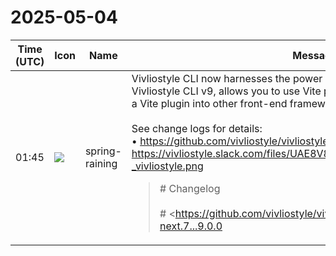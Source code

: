 # 2025-05-04

|Time (UTC)|Icon|Name|Message|
|---|---|---|---|
|01:45|![](https://secure.gravatar.com/avatar/1ac180f0868137292905c311b5fff781.jpg?s=72&d=https%3A%2F%2Fa.slack-edge.com%2Fdf10d%2Fimg%2Favatars%2Fava_0021-72.png)|spring-raining|Vivliostyle CLI now harnesses the power of Vite! The latest release, Vivliostyle CLI v9, allows you to use Vite plugins or integrate Vivliostyle CLI as a Vite plugin into other front-end frameworks.<br><br>See change logs for details:<br>• <https://github.com/vivliostyle/vivliostyle-cli/blob/main/CHANGELOG.md><br>https://vivliostyle.slack.com/files/UAE8V83GA/F08QDHZJ3PH/twitter_post_-_vivliostyle.png<br><blockquote># Changelog<br><br># <https://github.com/vivliostyle/vivliostyle-cli/compare/9.0.0-next.7...9.0.0|9.0.0> (2025-05-03)<br><br>### Bug Fixes<br><br>• Load document with extensions other than .html correctly (<https://github.com/vivliostyle/vivliostyle-cli/commit/d9fd3425c3de09e117fb0d9788b3b0e36c336fef|d9fd342>), closes <https://github.com/vivliostyle/vivliostyle-cli/issues/574|#574><br><br>### chore<br><br>• Update node engine (<https://github.com/vivliostyle/vivliostyle-cli/commit/3711f8fa44dd4d4f573b5eddc6f6a7a127699df0|3711f8f>)<br><br>### Features<br><br>• Rewrite internal system based on Vite (<https://github.com/vivliostyle/vivliostyle-cli/commit/dd4b41f4ec0a2a858ff9f533b02410992ac2974f|dd4b41f>)<br><br>### BREAKING CHANGES<br><br>• Some systems that rely on architecture inside the Vivliostyle CLI may no longer work. See <https://github.com/vivliostyle/vivliostyle-cli/pull/550|#550> for more information.<br>• Node.js v18 is now the minimum supported version.<br><br># <https://github.com/vivliostyle/vivliostyle-cli/compare/v9.0.0-next.6...v9.0.0-next.7|9.0.0-next.7> (2025-04-28)<br><br># <https://github.com/vivliostyle/vivliostyle-cli/compare/v9.0.0-next.5...v9.0.0-next.6|9.0.0-next.6> (2025-03-09)<br><br>### Reverts<br><br>• Revert "chore: Export internal plugins" (<https://github.com/vivliostyle/vivliostyle-cli/commit/92900c6b8ea2ed339c6c54e9f4a4966e8ecab9e7|92900c6>)<br><br># <https://github.com/vivliostyle/vivliostyle-cli/compare/v9.0.0-next.4...v9.0.0-next.5|9.0.0-next.5> (2025-03-09)<br><br># <https://github.com/vivliostyle/vivliostyle-cli/compare/v9.0.0-next.3...v9.0.0-next.4|9.0.0-next.4> (2025-03-08)<br><br>### Bug Fixes<br><br>• Add config file to deps (<https://github.com/vivliostyle/vivliostyle-cli/commit/bc0b8752bd74cd203716d6ab39180daa86bc88b9|bc0b875>)<br><br># <https://github.com/vivliostyle/vivliostyle-cli/compare/v9.0.0-next.2...v9.0.0-next.3|9.0.0-next.3> (2025-01-15)<br><br># <https://github.com/vivliostyle/vivliostyle-cli/compare/v9.0.0-next.1...v9.0.0-next.2|9.0.0-next.2> (2025-01-13)<br><br># <https://github.com/vivliostyle/vivliostyle-cli/compare/v9.0.0-next.0...v9.0.0-next.1|9.0.0-next.1> (2025-01-06)<br><br># <https://github.com/vivliostyle/vivliostyle-cli/compare/v8.17.1...v9.0.0-next.0|9.0.0-next.0> (2025-01-06)<br><br># <https://github.com/vivliostyle/vivliostyle-cli/compare/v8.19.0...v8.20.0|8.20.0> (2025-04-08)<br><br>### Bug Fixes<br><br>• Add --disable-gpu option when running on WSL (<https://github.com/vivliostyle/vivliostyle-cli/commit/4fda0c9555c9a0294b6348a82f5392654191dc5a|4fda0c9>)<br>• Update Vivliostyle.js to 2.31.2: Bug Fixes (<https://github.com/vivliostyle/vivliostyle-cli/commit/cacb9dd999bd4b00ad2139ebbe77502fda36ceda|cacb9dd>)<br><br>### Features<br><br>• Update Playwright to 1.51.1 (Chromium 134.0.6998.35) (<https://github.com/vivliostyle/vivliostyle-cli/commit/9de4386b43503058f1133e09374d69c6e43e4178|9de4386>)<br><br># <https://github.com/vivliostyle/vivliostyle-cli/compare/v8.18.0...v8.19.0|8.19.0> (2025-03-01)<br><br>### Bug Fixes<br><br>• Update Vivliostyle.js to 2.31.1: Bug Fixes (<https://github.com/vivliostyle/vivliostyle-cli/commit/c0ffa1e0e48941de325f60d4adca360dfe594f9e|c0ffa1e>)<br><br>### Features<br><br>• Update Playwright to 1.50.1 (Chromium 133.0.6943.16) (<https://github.com/vivliostyle/vivliostyle-cli/commit/ed4f1eabf2c5bbe710f3e879a4b309c677b5cde0|ed4f1ea>)<br><br># <https://github.com/vivliostyle/vivliostyle-cli/compare/v8.17.2...v8.18.0|8.18.0> (2025-01-17)<br><br>### Features<br><br>• Update Vivliostyle.js to 2.31.0: Extended CSS Page Floats support (<https://github.com/vivliostyle/vivliostyle-cli/commit/696434918d7bad4bed537ad80646d16bfa21db9b|6964349>)<br><br>## <https://github.com/vivliostyle/vivliostyle-cli/compare/v8.17.1...v8.17.2|8.17.2> (2025-01-10)<br><br>### Bug Fixes<br><br>• Update Vivliostyle.js to 2.30.8: Bug Fixes (<https://github.com/vivliostyle/vivliostyle-cli/commit/9c25dc0c6fae731c2671a636b1a04b8f78791d3c|9c25dc0>)<br><br>## <https://github.com/vivliostyle/vivliostyle-cli/compare/v8.17.0...v8.17.1|8.17.1> (2024-11-27)<br><br>### Bug Fixes<br><br>• Fix accidental release (<https://github.com/vivliostyle/vivliostyle-cli/commit/ddd92b31f169fc87d8ab8a6b61cb1e84a4f5eb61|ddd92b3>)<br><br># <https://github.com/vivliostyle/vivliostyle-cli/compare/v8.16.2...v8.17.0|8.17.0> (2024-11-27)<br><br>### Bug Fixes<br><br>• Fix to work `--browser` option (<https://github.com/vivliostyle/vivliostyle-cli/commit/da522f7aad8d45e5ea1e77c7778ad450b6a6034e|da522f7>), closes <https://github.com/vivliostyle/vivliostyle-cli/issues/546|#546><br>• Update Vivliostyle.js to 2.30.7: Layout bug fixes (<https://github.com/vivliostyle/vivliostyle-cli/commit/3e3310c6d246002cd3dc261aaf3e7bf9edf26b7e|3e3310c>)<br><br>### Features<br><br>• Update Playwright to 1.49.0 (Chromium 131.0.6778.33) (<https://github.com/vivliostyle/vivliostyle-cli/commit/eadf6da7c6507ff16576b4dbf088c4eec7578e1d|eadf6da>)<br><br>## <https://github.com/vivliostyle/vivliostyle-cli/compare/v8.16.1...v8.16.2|8.16.2> (2024-11-18)<br><br>### Bug Fixes<br><br>• Update Vivliostyle.js to 2.30.6: Bug Fixes (<https://github.com/vivliostyle/vivliostyle-cli/commit/52e48399a0060dcdc1d5b52939f7b27088241a86|52e4839>)<br><br>## <https://github.com/vivliostyle/vivliostyle-cli/compare/v8.16.0...v8.16.1|8.16.1> (2024-11-06)<br><br>### Bug Fixes<br><br>• Fixed to generate tagged PDF (<https://github.com/vivliostyle/vivliostyle-cli/commit/d75a47d5a0911ed5849832a5a82976dbc9f77c93|d75a47d>), closes <https://github.com/vivliostyle/vivliostyle-cli/issues/539|#539><br>• Handle symlinks correctly when copying workspace directory (<https://github.com/vivliostyle/vivliostyle-cli/issues/536|#536>) (<https://github.com/vivliostyle/vivliostyle-cli/commit/a96f67832c87e2dc528b0fe76edf02832b8fada7|a96f678>)<br><br># <https://github.com/vivliostyle/vivliostyle-cli/compare/v8.15.0...v8.16.0|8.16.0> (2024-10-21)<br><br>### Bug Fixes<br><br>• Ensure template files are not copied into webpub/epub (<https://github.com/vivliostyle/vivliostyle-cli/commit/da9379771c2422c0ac13bc758db19bcc008ccd3b|da93797>)<br>• Escape path references that includes non-ascii chars (<https://github.com/vivliostyle/vivliostyle-cli/commit/ea882d16c6755afa0b3afbf1c88a4f54fe5adc1e|ea882d1>), closes <https://github.com/vivliostyle/vivliostyle-cli/issues/525|#525><br>• Fix not to include publication.json itself in its resources property (<https://github.com/vivliostyle/vivliostyle-cli/commit/0c55356e21444773ca0b65d146b5570ae901b1e3|0c55356>), closes <https://github.com/vivliostyle/vivliostyle-cli/issues/523|#523><br>• Update Vivliostyle.js to 2.30.5: Bug Fixes (<https://github.com/vivliostyle/vivliostyle-cli/commit/cfe3095b5ff5f5a65443b888faafb73ae7430373|cfe3095>)<br><br>### Features<br><br>• add document processor from markdown into html extension point (<https://github.com/vivliostyle/vivliostyle-cli/commit/919de86fbd5289a50d0075c5a66ca311b1dcd8e3|919de86>)<br>• support HTTP Proxy configuration via cli flag or environment variable (<https://github.com/vivliostyle/vivliostyle-cli/commit/c8f2c69646f95918fd3190e481781c890726877f|c8f2c69>)<br>• support ignoreHTTPSErrors when Playwright browser opens a new page (<https://github.com/vivliostyle/vivliostyle-cli/commit/63f2557710715b8d6b2383a5ed07e150103211d4|63f2557>)<br>• Update Playwright to 1.48.1 (Chromium 130.0.6723.31) (<https://github.com/vivliostyle/vivliostyle-cli/commit/865cf5fe5990ec0838a990f1de74ff069e425131|865cf5f>)<br><br># <https://github.com/vivliostyle/vivliostyle-cli/compare/v8.14.1...v8.15.0|8.15.0> (2024-10-03)<br><br>### Bug Fixes<br><br>• Set a project title if ToC title is not set (<https://github.com/vivliostyle/vivliostyle-cli/commit/88b227c07d5048a2b6a2f144ff36b7c954f8dda9|88b227c>)<br>• Upgreade Prettier formatter to v3 (<https://github.com/vivliostyle/vivliostyle-cli/commit/1d9ea0caeb334040ca4776d8e9e418ea813fac2b|1d9ea0c>)<br><br>### Features<br><br>• Add feature generating ToC/cover documents from existing MD/HTML (<https://github.com/vivliostyle/vivliostyle-cli/commit/92764d8a2df2e859502de2ef55ad8c89622e1f0d|92764d8>)<br>• Renew internal config schema validator (<https://github.com/vivliostyle/vivliostyle-cli/commit/9e485abd65f18de8d1a466acaf14531688397a15|9e485ab>)<br><br>## <https://github.com/vivliostyle/vivliostyle-cli/compare/v8.14.0...v8.14.1|8.14.1> (2024-08-20)<br><br>### Bug Fixes<br><br>• Update Vivliostyle.js to 2.30…</blockquote>|
